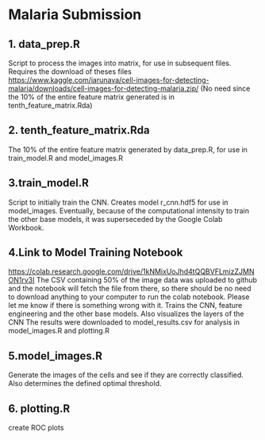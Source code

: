 # Malaria Submission

## 1. data_prep.R 

Script to process the images into matrix, for use in subsequent files. Requires the download of theses files 
https://www.kaggle.com/iarunava/cell-images-for-detecting-malaria/downloads/cell-images-for-detecting-malaria.zip/
(No need since the 10% of the entire feature matrix generated is in tenth_feature_matrix.Rda)

## 2. tenth_feature_matrix.Rda

The 10% of the entire feature matrix generated by data_prep.R, for use
in train_model.R and model_images.R

## 3.train_model.R 

Script to initially train the CNN. Creates model r_cnn.hdf5 for use in model_images. Eventually, because of the computational intensity to train the other base models, it 
was superseceded by the Google Colab Workbook. 

## 4.Link to Model Training Notebook 

https://colab.research.google.com/drive/1kNMixUoJhd4tQQBVFLmizZJMNON1rv3I
The CSV containing 50% of the image data was uploaded to github and the notebook will fetch the file from there, so there should be no need to download anything to your computer to run the colab notebook. Please let me know if there is something wrong with it. 
Trains the CNN, feature engineering and the other base models. Also visualizes the layers of the CNN
The results were downloaded to model_results.csv for analysis in model_images.R and plotting.R


## 5.model_images.R 

Generate the images of the cells and see if they are correctly classified. Also determines the defined optimal threshold.

## 6. plotting.R 

create ROC plots
